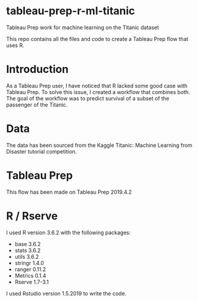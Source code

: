 # tableau-prep-r-ml-titanic
Tableau Prep work for machine learning on the Titanic dataset

This repo contains all the files and code to create a Tableau Prep flow that uses R.

# Introduction

As a Tableau Prep user, I have noticed that R lacked some good case with Tableau Prep. To solve this issue, I created a workflow that combines both. The goal of the workflow was to predict survival of a subset of the passenger of the Titanic.

# Data
The data has been sourced from the Kaggle Titanic: Machine Learning from Disaster tutorial competition.

# Tableau Prep
This flow has been made on Tableau Prep 2019.4.2

# R / Rserve
I used R version 3.6.2 with the following packages:
* base 3.6.2
* stats 3.6.2
* utils 3.6.2
* stringr 1.4.0
* ranger 0.11.2
* Metrics 0.1.4
* Rserve 1.7-3.1

I used Rstudio version 1.5.2019 to write the code.
